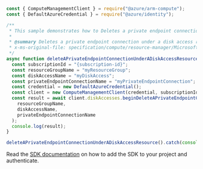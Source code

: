 ```javascript
const { ComputeManagementClient } = require("@azure/arm-compute");
const { DefaultAzureCredential } = require("@azure/identity");

/**
 * This sample demonstrates how to Deletes a private endpoint connection under a disk access resource.
 *
 * @summary Deletes a private endpoint connection under a disk access resource.
 * x-ms-original-file: specification/compute/resource-manager/Microsoft.Compute/stable/2022-03-02/DiskRP/examples/diskAccessExamples/DiskAccessPrivateEndpointConnection_Delete.json
 */
async function deleteAPrivateEndpointConnectionUnderADiskAccessResource() {
  const subscriptionId = "{subscription-id}";
  const resourceGroupName = "myResourceGroup";
  const diskAccessName = "myDiskAccess";
  const privateEndpointConnectionName = "myPrivateEndpointConnection";
  const credential = new DefaultAzureCredential();
  const client = new ComputeManagementClient(credential, subscriptionId);
  const result = await client.diskAccesses.beginDeleteAPrivateEndpointConnectionAndWait(
    resourceGroupName,
    diskAccessName,
    privateEndpointConnectionName
  );
  console.log(result);
}

deleteAPrivateEndpointConnectionUnderADiskAccessResource().catch(console.error);
```

Read the [SDK documentation](https://github.com/Azure/azure-sdk-for-js/blob/%40azure%2Farm-compute_19.0.0/sdk/compute/arm-compute/README.md) on how to add the SDK to your project and authenticate.
